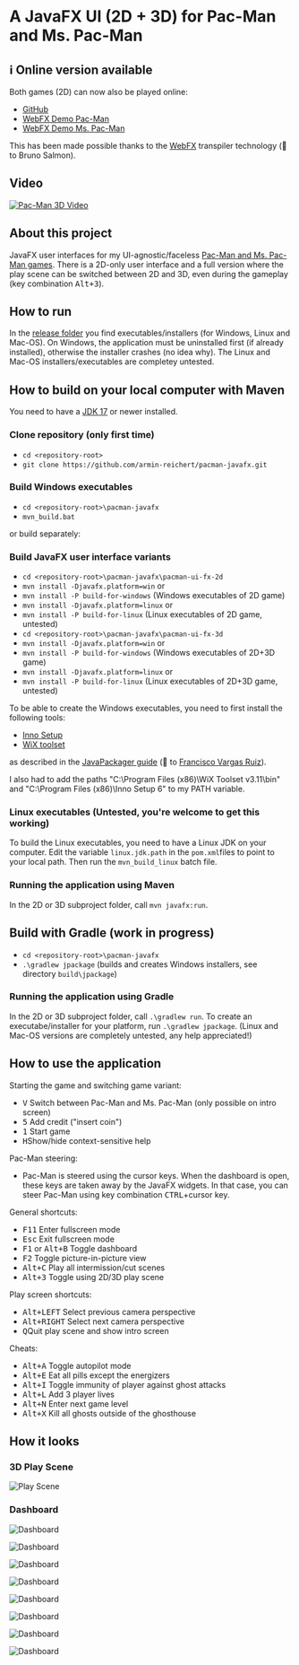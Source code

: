 # A JavaFX UI (2D + 3D) for Pac-Man and Ms. Pac-Man

## ℹ️ Online version available

Both games (2D) can now also be played online:
- [GitHub](https://armin-reichert.github.io/webfx-pacman/)
- [WebFX Demo Pac-Man](https://pacman.webfx.dev/)
- [WebFX Demo Ms. Pac-Man](https://mspacman.webfx.dev/)

This has been made possible thanks to the [WebFX](https://webfx.dev/) transpiler technology (👏 to Bruno Salmon).

## Video

[![Pac-Man 3D Video](doc/pacman-maze.png)](https://magentacloud.de/s/qYDg6BKK7G6TxpB)

## About this project

JavaFX user interfaces for my UI-agnostic/faceless [Pac-Man and Ms. Pac-Man games](https://github.com/armin-reichert/pacman-basic). There is a 2D-only user interface and
a full version where the play scene can be switched between 2D and 3D, even during the gameplay (key combination <kbd>Alt+3</kbd>).

## How to run

In the [release folder](https://github.com/armin-reichert/pacman-javafx/releases) you find executables/installers (for Windows, Linux and Mac-OS). On Windows, the application must be uninstalled first (if already installed), otherwise the installer crashes (no idea why). The Linux and Mac-OS installers/executables are completey untested.

## How to build on your local computer with Maven

You need to have a [JDK 17](https://www.oracle.com/java/technologies/downloads/#java17) or newer installed.

### Clone repository (only first time)
- `cd <repository-root>`
- `git clone https://github.com/armin-reichert/pacman-javafx.git`

### Build Windows executables
- `cd <repository-root>\pacman-javafx`
- `mvn_build.bat`  

or build separately:

### Build JavaFX user interface variants
- `cd <repository-root>\pacman-javafx\pacman-ui-fx-2d`
- `mvn install -Djavafx.platform=win` or 
- `mvn install -P build-for-windows` (Windows executables of 2D game) 
- `mvn install -Djavafx.platform=linux` or 
- `mvn install -P build-for-linux` (Linux executables of 2D game, untested)
- `cd <repository-root>\pacman-javafx\pacman-ui-fx-3d`
- `mvn install -Djavafx.platform=win` or 
- `mvn install -P build-for-windows` (Windows executables of 2D+3D game) 
- `mvn install -Djavafx.platform=linux` or 
- `mvn install -P build-for-linux` (Linux executables of 2D+3D game, untested)

To be able to create the Windows executables, you need to first install the following tools:

- [Inno Setup](https://jrsoftware.org/isinfo.php)
- [WiX toolset](https://wixtoolset.org/)

as described in the [JavaPackager guide](https://github.com/fvarrui/JavaPackager/blob/master/docs/windows-tools-guide.md) (:clap: to [Francisco Vargas Ruiz](https://github.com/fvarrui)).

I also had to add the paths "C:\Program Files (x86)\WiX Toolset v3.11\bin" and "C:\Program Files (x86)\Inno Setup 6" to my PATH variable.

### Linux executables (Untested, you're welcome to get this working)
To build the Linux executables, you need to have a Linux JDK on your computer. Edit the variable `linux.jdk.path` 
in the `pom.xml`files to point to your local path. Then run the `mvn_build_linux` batch file.

### Running the application using Maven
In the 2D or 3D subproject folder, call `mvn javafx:run`.

## Build with Gradle (work in progress)
- `cd <repository-root>\pacman-javafx`
- `.\gradlew jpackage` (builds and creates Windows installers, see directory `build\jpackage`)

### Running the application using Gradle
In the 2D or 3D subproject folder, call `.\gradlew run`. To create an executabe/installer for your platform, run `.\gradlew jpackage`. (Linux and Mac-OS versions are completely untested, any help appreciated!)


## How to use the application 

Starting the game and switching game variant:
- <kbd>V</kbd> Switch between Pac-Man and Ms. Pac-Man (only possible on intro screen)
- <kbd>5</kbd> Add credit ("insert coin")
- <kbd>1</kbd> Start game
- <kbd>H</kbd>Show/hide context-sensitive help

Pac-Man steering:
- Pac-Man is steered using the cursor keys. When the dashboard is open, these keys are taken away by the JavaFX widgets. 
In that case, you can steer Pac-Man using key combination <kbd>CTRL</kbd>+cursor key.

General shortcuts:
- <kbd>F11</kbd> Enter fullscreen mode
- <kbd>Esc</kbd> Exit fullscreen mode
- <kbd>F1</kbd> or <kbd>Alt+B</kbd> Toggle dashboard
- <kbd>F2</kbd> Toggle picture-in-picture view
- <kbd>Alt+C</kbd> Play all intermission/cut scenes
- <kbd>Alt+3</kbd> Toggle using 2D/3D play scene

Play screen shortcuts:
- <kbd>Alt+LEFT</kbd> Select previous camera perspective
- <kbd>Alt+RIGHT</kbd> Select next camera perspective
- <kbd>Q</kbd>Quit play scene and show intro screen

Cheats:
  - <kbd>Alt+A</kbd> Toggle autopilot mode
  - <kbd>Alt+E</kbd> Eat all pills except the energizers
  - <kbd>Alt+I</kbd> Toggle immunity of player against ghost attacks
  - <kbd>Alt+L</kbd> Add 3 player lives
  - <kbd>Alt+N</kbd> Enter next game level
  - <kbd>Alt+X</kbd> Kill all ghosts outside of the ghosthouse 

## How it looks

### 3D Play Scene

![Play Scene](doc/pacman-maze.png)

### Dashboard

![Dashboard](doc/dashboard-general.png)

![Dashboard](doc/dashboard-shortcuts.png)

![Dashboard](doc/dashboard-appearance.png)

![Dashboard](doc/dashboard-3d-settings.png)

![Dashboard](doc/dashboard-game-control.png)

![Dashboard](doc/dashboard-game-info.png)

![Dashboard](doc/dashboard-ghost-info.png)

![Dashboard](doc/dashboard-about.png)


